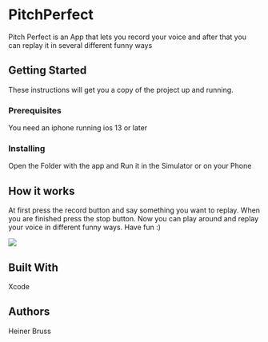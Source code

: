 # PitchPerfect
Pitch Perfect is an App that lets you record your voice and after that you can replay it in several different funny ways

## Getting Started

These instructions will get you a copy of the project up and running.

### Prerequisites

You need an iphone running ios 13 or later 

### Installing

Open the Folder with the app and Run it in the Simulator or on your Phone


## How it works

At first press the record button and say something you want to replay. When you are finished press the stop button. Now you can play around and replay your voice in different funny ways. Have fun :)

![](PitchPerfect.gif)

## Built With

Xcode


## Authors

Heiner Bruss
